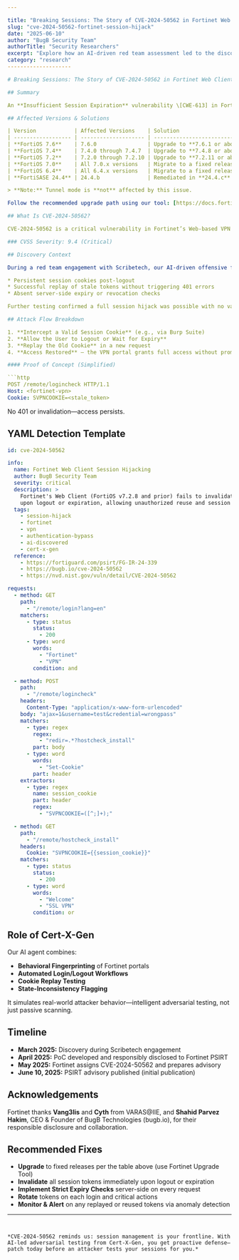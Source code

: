 ```yaml
---

title: "Breaking Sessions: The Story of CVE-2024-50562 in Fortinet Web Client"
slug: "cve-2024-50562-fortinet-session-hijack"
date: "2025-06-10"
author: "BugB Security Team"
authorTitle: "Security Researchers"
excerpt: "Explore how an AI-driven red team assessment led to the discovery of CVE-2024-50562—a critical session management flaw in Fortinet's Web Client that enabled persistent session hijacking."
category: "research"
--------------------

# Breaking Sessions: The Story of CVE-2024-50562 in Fortinet Web Client

## Summary

An **Insufficient Session Expiration** vulnerability \[CWE-613] in FortiOS SSL-VPN may allow an attacker in possession of a valid VPN cookie to reuse it after logout or natural expiration, gaining unauthorized access to the SSL-VPN portal.

## Affected Versions & Solutions

| Version            | Affected Versions    | Solution                                      |
| ------------------ | -------------------- | --------------------------------------------- |
| **FortiOS 7.6**    | 7.6.0                | Upgrade to **7.6.1 or above**                 |
| **FortiOS 7.4**    | 7.4.0 through 7.4.7  | Upgrade to **7.4.8 or above**                 |
| **FortiOS 7.2**    | 7.2.0 through 7.2.10 | Upgrade to **7.2.11 or above**                |
| **FortiOS 7.0**    | All 7.0.x versions   | Migrate to a fixed release                    |
| **FortiOS 6.4**    | All 6.4.x versions   | Migrate to a fixed release                    |
| **FortiSASE 24.4** | 24.4.b               | Remediated in **24.4.c** – no action required |

> **Note:** Tunnel mode is **not** affected by this issue.

Follow the recommended upgrade path using our tool: [https://docs.fortinet.com/upgrade-tool](https://docs.fortinet.com/upgrade-tool)

## What Is CVE-2024-50562?

CVE-2024-50562 is a critical vulnerability in Fortinet’s Web-based VPN client (FortiOS v7.2.8 and prior), where session tokens are never invalidated server-side. Even after logout or expiration, those cookies can be replayed to regain full user access.

### CVSS Severity: 9.4 (Critical)

## Discovery Context

During a red team engagement with Scribetech, our AI-driven offensive framework **Cert-X-Gen** observed:

* Persistent session cookies post-logout
* Successful replay of stale tokens without triggering 401 errors
* Absent server-side expiry or revocation checks

Further testing confirmed a full session hijack was possible with no valid credentials.

## Attack Flow Breakdown

1. **Intercept a Valid Session Cookie** (e.g., via Burp Suite)
2. **Allow the User to Logout or Wait for Expiry**
3. **Replay the Old Cookie** in a new request
4. **Access Restored** – the VPN portal grants full access without prompting for credentials

#### Proof of Concept (Simplified)

```http
POST /remote/logincheck HTTP/1.1
Host: <fortinet-vpn>
Cookie: SVPNCOOKIE=<stale_token>
```

No 401 or invalidation—access persists.

## YAML Detection Template

```yaml
id: cve-2024-50562

info:
  name: Fortinet Web Client Session Hijacking
  author: BugB Security Team
  severity: critical
  description: >
    Fortinet's Web Client (FortiOS v7.2.8 and prior) fails to invalidate session tokens
    upon logout or expiration, allowing unauthorized reuse and session hijacking.
  tags:
    - session-hijack
    - fortinet
    - vpn
    - authentication-bypass
    - ai-discovered
    - cert-x-gen
  reference:
    - https://fortiguard.com/psirt/FG-IR-24-339
    - https://bugb.io/cve-2024-50562
    - https://nvd.nist.gov/vuln/detail/CVE-2024-50562

requests:
  - method: GET
    path:
      - "/remote/login?lang=en"
    matchers:
      - type: status
        status: 
          - 200
      - type: word
        words: 
          - "Fortinet"
          - "VPN"
        condition: and

  - method: POST
    path:
      - "/remote/logincheck"
    headers:
      Content-Type: "application/x-www-form-urlencoded"
    body: "ajax=1&username=test&credential=wrongpass"
    matchers:
      - type: regex
        regex:
          - "redir=.*?hostcheck_install"
        part: body
      - type: word
        words: 
          - "Set-Cookie"
        part: header
    extractors:
      - type: regex
        name: session_cookie
        part: header
        regex:
          - "SVPNCOOKIE=([^;]+);"

  - method: GET
    path:
      - "/remote/hostcheck_install"
    headers:
      Cookie: "SVPNCOOKIE={{session_cookie}}"
    matchers:
      - type: status
        status: 
          - 200
      - type: word
        words: 
          - "Welcome"
          - "SSL VPN"
        condition: or
```

## Role of Cert-X-Gen

Our AI agent combines:

* **Behavioral Fingerprinting** of Fortinet portals
* **Automated Login/Logout Workflows**
* **Cookie Replay Testing**
* **State-Inconsistency Flagging**

It simulates real-world attacker behavior—intelligent adversarial testing, not just passive scanning.

## Timeline

* **March 2025:** Discovery during Scribetech engagement
* **April 2025:** PoC developed and responsibly disclosed to Fortinet PSIRT
* **May 2025:** Fortinet assigns CVE-2024-50562 and prepares advisory
* **June 10, 2025:** PSIRT advisory published (initial publication)

## Acknowledgements

Fortinet thanks **Vang3lis** and **Cyth** from VARAS\@IIE, and **Shahid Parvez Hakim**, CEO & Founder of BugB Technologies (bugb.io), for their responsible disclosure and collaboration.

## Recommended Fixes

* **Upgrade** to fixed releases per the table above (use Fortinet Upgrade Tool)
* **Invalidate** all session tokens immediately upon logout or expiration
* **Implement Strict Expiry Checks** server-side on every request
* **Rotate** tokens on each login and critical actions
* **Monitor & Alert** on any replayed or reused tokens via anomaly detection

---
```


*CVE-2024-50562 reminds us: session management is your frontline. With AI-led adversarial testing from Cert-X-Gen, you get proactive defense—patch today before an attacker tests your sessions for you.*
